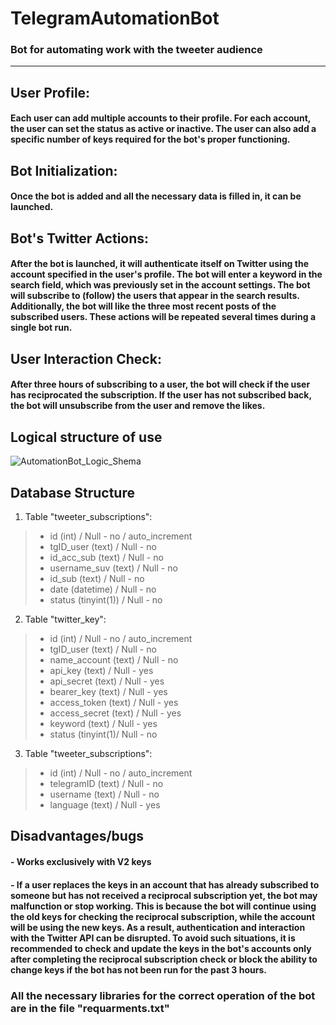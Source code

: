 # **TelegramAutomationBot**
### Bot for automating work with the tweeter audience
---
## User Profile:
#### Each user can add multiple accounts to their profile. For each account, the user can set the status as active or inactive. The user can also add a specific number of keys required for the bot's proper functioning.

## Bot Initialization:
#### Once the bot is added and all the necessary data is filled in, it can be launched.

## Bot's Twitter Actions:
#### After the bot is launched, it will authenticate itself on Twitter using the account specified in the user's profile. The bot will enter a keyword in the search field, which was previously set in the account settings. The bot will subscribe to (follow) the users that appear in the search results. Additionally, the bot will like the three most recent posts of the subscribed users. These actions will be repeated several times during a single bot run.

## User Interaction Check:
#### After three hours of subscribing to a user, the bot will check if the user has reciprocated the subscription. If the user has not subscribed back, the bot will unsubscribe from the user and remove the likes.

## Logical structure of use
![AutomationBot_Logic_Shema](https://github.com/Leshawolf/TelegramAutomationBot/assets/74571120/29e6c389-9cea-400a-8098-965b3890fc99)

## Database Structure
1. Table "tweeter_subscriptions":
>- id (int) / Null - no / auto_increment
>- tgID_user (text) / Null - no
>- id_acc_sub (text) / Null - no
>- username_suv (text) / Null - no
>- id_sub (text) / Null - no
>- date (datetime) / Null - no
>- status (tinyint(1)) / Null - no

2. Table "twitter_key":
>- id (int) / Null - no / auto_increment
>- tgID_user (text) / Null - no
>- name_account (text) / Null - no
>- api_key (text) / Null - yes
>- api_secret (text) / Null - yes
>- bearer_key (text) / Null - yes
>- access_token (text) / Null - yes
>- access_secret (text) / Null - yes
>- keyword (text) / Null - yes
>- status (tinyint(1)/ Null - no

3. Table "tweeter_subscriptions":
>- id (int) / Null - no / auto_increment
>- telegramID (text) / Null - no
>- username (text) / Null - no
>- language (text) / Null - yes

## Disadvantages/bugs
#### - Works exclusively with V2 keys
#### - If a user replaces the keys in an account that has already subscribed to someone but has not received a reciprocal subscription yet, the bot may malfunction or stop working. This is because the bot will continue using the old keys for checking the reciprocal subscription, while the account will be using the new keys. As a result, authentication and interaction with the Twitter API can be disrupted. To avoid such situations, it is recommended to check and update the keys in the bot's accounts only after completing the reciprocal subscription check or block the ability to change keys if the bot has not been run for the past 3 hours.

### All the necessary libraries for the correct operation of the bot are in the file "requarments.txt"
